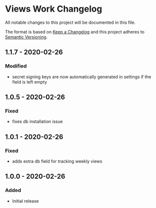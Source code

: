 # Views Work Changelog

All notable changes to this project will be documented in this file.

The format is based on [Keep a Changelog](http://keepachangelog.com/) and this project adheres to [Semantic Versioning](http://semver.org/).

## 1.1.7 - 2020-02-26
### Modified
- secret signing keys are now automatically generated in settings if the field is left empty

## 1.0.5 - 2020-02-26
### Fixed
- fixes db installation issue


## 1.0.1 - 2020-02-26
### Fixed
- adds extra db field for tracking weekly views


## 1.0.0 - 2020-02-26
### Added
- Initial release
